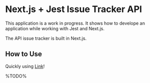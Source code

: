 # Next.js + Jest Issue Tracker API

This application is a work in progress. It shows how to develope an application while working with Jest and Next.js.

The API issue tracker is built in Next.js.

## How to Use

Quickly using [Link](https://github.com/FIOpwK/nextjs-issue-tracker-api#readme)!

%TODO%
